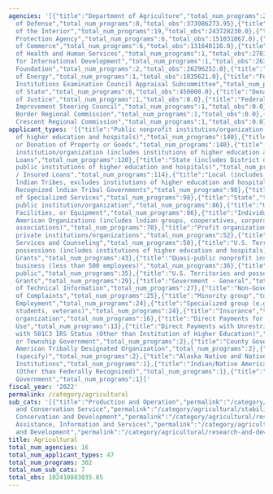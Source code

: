 ```yaml
---
agencies: '[{"title":"Department of Agriculture","total_num_programs":246,"total_obs":50689666899.0},{"title":"Department
  of Defense","total_num_programs":8,"total_obs":373986273.95},{"title":"Department
  of the Interior","total_num_programs":19,"total_obs":243728230.0},{"title":"Environmental
  Protection Agency","total_num_programs":6,"total_obs":151031867.0},{"title":"Department
  of Commerce","total_num_programs":6,"total_obs":131640116.0},{"title":"Department
  of Health and Human Services","total_num_programs":1,"total_obs":27815800.0},{"title":"Agency
  for International Development","total_num_programs":1,"total_obs":26300000.0},{"title":"Inter-American
  Foundation","total_num_programs":2,"total_obs":26296252.0},{"title":"Department
  of Energy","total_num_programs":1,"total_obs":1835621.0},{"title":"Federal Financial
  Institutions Examination Council Appraisal Subcommittee","total_num_programs":1,"total_obs":997489.0},{"title":"Department
  of State","total_num_programs":6,"total_obs":450000.0},{"title":"Denali Commission","total_num_programs":1,"total_obs":0.0},{"title":"Department
  of Justice","total_num_programs":1,"total_obs":0.0},{"title":"Federal Permitting
  Improvement Steering Council","total_num_programs":1,"total_obs":0.0},{"title":"Northern
  Border Regional Commission","total_num_programs":1,"total_obs":0.0},{"title":"Southeast
  Crescent Regional Commission","total_num_programs":1,"total_obs":0.0}]'
applicant_types: '[{"title":"Public nonprofit institution/organization (includes institutions
  of higher education and hospitals)","total_num_programs":140},{"title":"Sale, Exchange,
  or Donation of Property or Goods","total_num_programs":140},{"title":"Private nonprofit
  institution/organization (includes institutions of higher education and hospitals)","total_num_programs":125},{"title":"Direct
  Loans","total_num_programs":120},{"title":"State (includes District of Columbia,
  public institutions of higher education and hospitals)","total_num_programs":120},{"title":"Guaranteed
  / Insured Loans","total_num_programs":114},{"title":"Local (includes State-designated
  lndian Tribes, excludes institutions of higher education and hospitals","total_num_programs":114},{"title":"Federally
  Recognized lndian Tribal Governments","total_num_programs":98},{"title":"Provision
  of Specialized Services","total_num_programs":98},{"title":"State","total_num_programs":88},{"title":"Other
  public institution/organization","total_num_programs":86},{"title":"Use of Property,
  Facilities, or Equipment","total_num_programs":86},{"title":"Individual/Family","total_num_programs":76},{"title":"Training","total_num_programs":76},{"title":"Native
  American Organizations (includes lndian groups, cooperatives, corporations, partnerships,
  associations)","total_num_programs":70},{"title":"Profit organization","total_num_programs":67},{"title":"Other
  private institutions/organizations","total_num_programs":52},{"title":"Advisory
  Services and Counseling","total_num_programs":50},{"title":"U.S. Territories and
  possessions (includes institutions of higher education and hospitals)","total_num_programs":50},{"title":"Federal","total_num_programs":43},{"title":"Project
  Grants","total_num_programs":43},{"title":"Quasi-public nonprofit institution/organization","total_num_programs":41},{"title":"Small
  business (less than 500 employees)","total_num_programs":36},{"title":"Anyone/general
  public","total_num_programs":35},{"title":"U.S. Territories and possessions","total_num_programs":30},{"title":"Formula
  Grants","total_num_programs":29},{"title":"Government - General","total_num_programs":29},{"title":"Dissemination
  of Technical Information","total_num_programs":27},{"title":"Non-Government - General","total_num_programs":27},{"title":"Investigation
  of Complaints","total_num_programs":25},{"title":"Minority group","total_num_programs":25},{"title":"Federal
  Employment","total_num_programs":24},{"title":"Specialized group (e.g. health professionals,
  students, veterans)","total_num_programs":24},{"title":"Insurance","total_num_programs":16},{"title":"Sponsored
  organization","total_num_programs":16},{"title":"Direct Payments for a Specified
  Use","total_num_programs":13},{"title":"Direct Payments with Unrestricted Use","total_num_programs":13},{"title":"Interstate","total_num_programs":13},{"title":"Intrastate","total_num_programs":13},{"title":"Nonprofit
  with 501C3 IRS Status (Other than Institution of Higher Education)","total_num_programs":4},{"title":"City
  or Township Government","total_num_programs":2},{"title":"County Government","total_num_programs":2},{"title":"Indian/Native
  American Tribally Designated Organization","total_num_programs":2},{"title":"Other
  (specify)","total_num_programs":2},{"title":"Alaska Native and Native Hawaiian Serving
  Institutions","total_num_programs":1},{"title":"Indian/Native American Tribal Government
  (Other than Federally Recognized)","total_num_programs":1},{"title":"Special District
  Government","total_num_programs":1}]'
fiscal_year: '2022'
permalink: /category/agricultural
sub_cats: '[{"title":"Production and Operation","permalink":"/category/agricultural/production-and-operation","total_num_programs":79,"total_obs":34450982497.0},{"title":"Stabilization
  and Conservation Service","permalink":"/category/agricultural/stabilization-and-conservation-service","total_num_programs":50,"total_obs":25334298798.95},{"title":"Resource
  Conservation and Development","permalink":"/category/agricultural/resource-conservation-and-development","total_num_programs":76,"total_obs":11396919268.95},{"title":"Technical
  Assistance, Information and Services","permalink":"/category/agricultural/technical-assistance--information-and-services","total_num_programs":113,"total_obs":8992149238.0},{"title":"Forestry","permalink":"/category/agricultural/forestry","total_num_programs":81,"total_obs":7925363767.95},{"title":"Research
  and Development","permalink":"/category/agricultural/research-and-development","total_num_programs":76,"total_obs":7556257382.0},{"title":"Marketing","permalink":"/category/agricultural/marketing","total_num_programs":71,"total_obs":6754912083.0}]'
title: Agricultural
total_num_agencies: 16
total_num_applicant_types: 47
total_num_programs: 302
total_num_sub_cats: 7
total_obs: 102410883035.85
---
```


